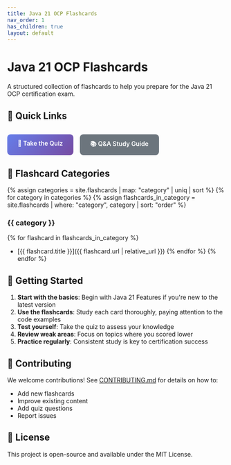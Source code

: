 ```yaml
---
title: Java 21 OCP Flashcards
nav_order: 1
has_children: true
layout: default
---
```


# Java 21 OCP Flashcards

A structured collection of flashcards to help you prepare for the Java 21 OCP certification exam.

## 🎯 Quick Links

<div style="display: flex; gap: 15px; margin: 30px 0; flex-wrap: wrap;">
  <a href="{{ '/quiz/' | relative_url }}" style="display: inline-block; padding: 12px 24px; background: linear-gradient(135deg, #667eea, #764ba2); color: white; text-decoration: none; border-radius: 8px; font-weight: 600;">
    🧪 Take the Quiz
  </a>
  <a href="{{ '/complete-java21-qa.html' | relative_url }}" style="display: inline-block; padding: 12px 24px; background: #6c757d; color: white; text-decoration: none; border-radius: 8px; font-weight: 600;">
    📚 Q&A Study Guide
  </a>
</div>

## 📖 Flashcard Categories

{% assign categories = site.flashcards | map: "category" | uniq | sort %}
{% for category in categories %}
  {% assign flashcards_in_category = site.flashcards | where: "category", category | sort: "order" %}
  
### {{ category }}
{% for flashcard in flashcards_in_category %}
- [{{ flashcard.title }}]({{ flashcard.url | relative_url }})
{% endfor %}
{% endfor %}

## 🚀 Getting Started

1. **Start with the basics**: Begin with Java 21 Features if you're new to the latest version
2. **Use the flashcards**: Study each card thoroughly, paying attention to the code examples  
3. **Test yourself**: Take the quiz to assess your knowledge
4. **Review weak areas**: Focus on topics where you scored lower
5. **Practice regularly**: Consistent study is key to certification success

## 🤝 Contributing

We welcome contributions! See [CONTRIBUTING.md](CONTRIBUTING.md) for details on how to:

- Add new flashcards
- Improve existing content  
- Add quiz questions
- Report issues

## 📝 License

This project is open-source and available under the MIT License.

<style>
.quick-links {
  display: flex;
  gap: 15px;
  margin: 30px 0;
  flex-wrap: wrap;
}

.btn {
  display: inline-block;
  padding: 12px 24px;
  text-decoration: none;
  border-radius: 8px;
  font-weight: 600;
  text-align: center;
  transition: all 0.3s ease;
  border: none;
  cursor: pointer;
}

.btn-primary {
  background: linear-gradient(135deg, #667eea, #764ba2);
  color: white;
}

.btn-primary:hover {
  transform: translateY(-2px);
  box-shadow: 0 8px 25px rgba(102, 126, 234, 0.3);
  text-decoration: none;
  color: white;
}

.btn-secondary {
  background: #6c757d;
  color: white;
}

.btn-secondary:hover {
  background: #5a6268;
  text-decoration: none;
  color: white;
}

@media (max-width: 768px) {
  .quick-links {
    flex-direction: column;
  }
  
  .btn {
    text-align: center;
  }
}
</style>